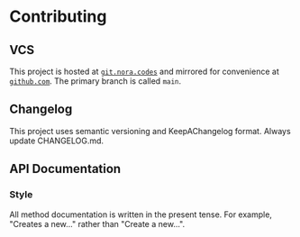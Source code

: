 # Contributing

## VCS 

This project is hosted at [`git.nora.codes`](https://git.nora.codes/nora/rn2903)
and mirrored for convenience at [`github.com`](https://github.com/NoraCodes/rn2903).
The primary branch is called `main`.

## Changelog

This project uses semantic versioning and KeepAChangelog format. Always update
CHANGELOG.md.

## API Documentation

### Style

All method documentation is written in the present tense. For example, "Creates a new..."
rather than "Create a new...".

